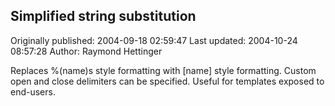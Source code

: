 ## Simplified string substitution 
Originally published: 2004-09-18 02:59:47 
Last updated: 2004-10-24 08:57:28 
Author: Raymond Hettinger 
 
Replaces %(name)s style formatting with [name] style formatting.  Custom open and close delimiters can be specified.  Useful for templates exposed to end-users.